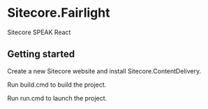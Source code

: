 # Sitecore.Fairlight

Sitecore SPEAK React

## Getting started
Create a new Sitecore website and install Sitecore.ContentDelivery.

Run build.cmd to build the project.

Run run.cmd to launch the project.
